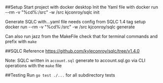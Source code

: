 ##Setup
Start project with docker desktop
Init the Yaml file with
docker run --rm -v "%cd%:/src" -w /src kjconroy/sqlc init

Generate SQLC with...yaml file needs config from SQLC 1.4 tag setup
docker run --rm -v "%cd%:/src" -w /src kjconroy/sqlc generate

Can also run jazz from the MakeFile check that for terminal commands and prefix with `make`

##SQLC Reference
https://github.com/kyleconroy/sqlc/tree/v1.4.0

Note: SQLC written in `account.sql` generate to account.sql.go via CLI operations with the `make` file

##Testing 
Run `go test ./...` for all subdirectory tests